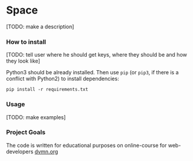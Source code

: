 # Space
[TODO: make a description]
### How to install
[TODO: tell user where he should get keys, where they should be and how they look like]

Python3 should be already installed. Then use `pip` (or `pip3`, if there is a conflict with Python2) to install dependencies:
```
pip install -r requirements.txt
```
### Usage
[TODO: make examples]
### Project Goals
The code is written for educational purposes on online-course for web-developers [dvmn.org](https://dvmn.org)
